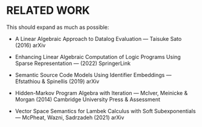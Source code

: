 # RELATED WORK

This should expand  as much as possible:

- A Linear Algebraic Approach to Datalog Evaluation — Taisuke Sato (2016) 
arXiv

- Enhancing Linear Algebraic Computation of Logic Programs Using Sparse Representation — (2022) 
SpringerLink

- Semantic Source Code Models Using Identifier Embeddings — Efstathiou & Spinellis (2019) 
arXiv

- Hidden-Markov Program Algebra with Iteration — McIver, Meinicke & Morgan (2014) 
Cambridge University Press & Assessment

- Vector Space Semantics for Lambek Calculus with Soft Subexponentials — McPheat, Wazni, Sadrzadeh (2021) 
arXiv
